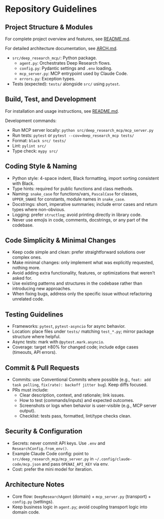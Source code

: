 # Repository Guidelines

## Project Structure & Modules

For complete project overview and features, see [README.md](README.md).

For detailed architecture documentation, see [ARCH.md](ARCH.md).

- `src/deep_research_mcp/`: Python package.
  - `agent.py`: Orchestrates Deep Research flows.
  - `config.py`: Pydantic settings and `.env` loading.
  - `mcp_server.py`: MCP entrypoint used by Claude Code.
  - `errors.py`: Exception types.
- Tests (expected): `tests/` alongside `src/` using `pytest`.

## Build, Test, and Development

For installation and usage instructions, see [README.md](README.md).

Development commands:
- Run MCP server locally: `python src/deep_research_mcp/mcp_server.py`
- Run tests: `pytest` or `pytest --cov=deep_research_mcp tests/`
- Format: `black src/ tests/`
- Lint: `pylint src/`
- Type check: `mypy src/`

## Coding Style & Naming
- Python style: 4-space indent, Black formatting, import sorting consistent with Black.
- Type hints: required for public functions and class methods.
- Naming: `snake_case` for functions/vars, `PascalCase` for classes, `UPPER_SNAKE` for constants, module names in `snake_case`.
- Docstrings: short, imperative summaries; include error cases and return types where non-obvious.
- Logging: prefer `structlog`; avoid printing directly in library code.
- Never use emojis in code, comments, docstrings, or any part of the codebase.

## Code Simplicity & Minimal Changes
- Keep code simple and clean: prefer straightforward solutions over complex ones.
- Make minimal changes: only implement what was explicitly requested, nothing more.
- Avoid adding extra functionality, features, or optimizations that weren't asked for.
- Use existing patterns and structures in the codebase rather than introducing new approaches.
- When fixing bugs, address only the specific issue without refactoring unrelated code.

## Testing Guidelines
- Frameworks: `pytest`, `pytest-asyncio` for async behavior.
- Location: place files under `tests/` matching `test_*.py`; mirror package structure where helpful.
- Async tests: mark with `@pytest.mark.asyncio`.
- Coverage: target ≥80% for changed code; include edge cases (timeouts, API errors).

## Commit & Pull Requests
- Commits: use Conventional Commits where possible (e.g., `feat: add task polling`, `fix(rate): backoff jitter bug`). Keep diffs focused.
- PRs must include:
  - Clear description, context, and rationale; link issues.
  - How to test (commands/inputs) and expected outcomes.
  - Screenshots or logs when behavior is user-visible (e.g., MCP server output).
  - Checklist: tests pass, formatted, lint/type checks clean.

## Security & Configuration
- Secrets: never commit API keys. Use `.env` and `ResearchConfig.from_env()`.
- Example Claude Code config: point to `src/deep_research_mcp/mcp_server.py` in `~/.config/claude-code/mcp.json` and pass `OPENAI_API_KEY` via env.
- Cost: prefer the mini model for iteration.

## Architecture Notes
- Core flow: `DeepResearchAgent` (domain) + `mcp_server.py` (transport) + `config.py` (settings).
- Keep business logic in `agent.py`; avoid coupling transport logic into domain code.

